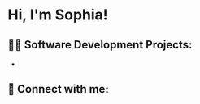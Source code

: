 <h1>Hi, I'm Sophia! </h1>

<h2>👨‍💻 Software Development Projects:</h2>

- <b> </b>

<h2> 🤳 Connect with me:</h2>

[linkedin]: https://linkedin.com/in/sophiahall-srh95

<!--
**joshmadakor1/joshmadakor1** is a ✨ _special_ ✨ repository because its `README.md` (this file) appears on your GitHub profile.

Here are some ideas to get you started:

- 🔭 I’m currently working on ...
- 🌱 I’m currently learning ...
- 👯 I’m looking to collaborate on ...
- 🤔 I’m looking for help with ...
- 💬 Ask me about ...
- 📫 How to reach me: ...
- 😄 Pronouns: ...
- ⚡ Fun fact: ...
-->

